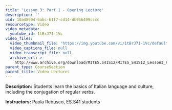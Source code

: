 ```yaml
---
title: 'Lesson 3: Part 1 - Opening Lecture'
description: ''
uid: 10a48904-6abc-b1f7-cd14-db956499cccc
resourcetype: Video
video_metadata:
  youtube_id: 1tBrJ7I-1Vc
video_files:
  video_thumbnail_file: 'https://img.youtube.com/vi/1tBrJ7I-1Vc/default.jpg'
  video_captions_file: null
  video_transcript_file: null
  archive_url: >-
    http://www.archive.org/download/MITES.S41S12/MITES_S41S12_Lesson3_Part1_300k.mp4
parent_type: CourseSection
parent_title: Video Lectures
---
```


**Description:** Students learn the basics of Italian language and culture, including the conjugation of regular verbs.

**Instructors:** Paola Rebusco, ES.S41 students
